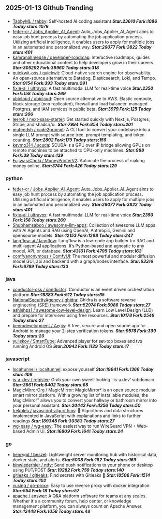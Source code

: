 ## 2025-01-13 Github Trending

### 
* [TabbyML / tabby](https://github.com/TabbyML/tabby): Self-hosted AI coding assistant ***Star:23610 Fork:1086 Today stars:1076***
* [feder-cr / Jobs_Applier_AI_Agent](https://github.com/feder-cr/Jobs_Applier_AI_Agent): Auto_Jobs_Applier_AI_Agent aims to easy job hunt process by automating the job application process. Utilizing artificial intelligence, it enables users to apply for multiple jobs in an automated and personalized way. ***Star:26077 Fork:3822 Today stars:401***
* [kamranahmedse / developer-roadmap](https://github.com/kamranahmedse/developer-roadmap): Interactive roadmaps, guides and other educational content to help developers grow in their careers. ***Star:305292 Fork:39960 Today stars:318***
* [quickwit-oss / quickwit](https://github.com/quickwit-oss/quickwit): Cloud-native search engine for observability. An open-source alternative to Datadog, Elasticsearch, Loki, and Tempo. ***Star:9154 Fork:393 Today stars:291***
* [fixie-ai / ultravox](https://github.com/fixie-ai/ultravox): A fast multimodal LLM for real-time voice ***Star:2350 Fork:158 Today stars:269***
* [ubicloud / ubicloud](https://github.com/ubicloud/ubicloud): Open source alternative to AWS. Elastic compute, block storage (non replicated), firewall and load balancer, managed Postgres, and IAM services in public beta. ***Star:3979 Fork:125 Today stars:206***
* [leerob / next-saas-starter](https://github.com/leerob/next-saas-starter): Get started quickly with Next.js, Postgres, Stripe, and shadcn/ui. ***Star:7994 Fork:854 Today stars:201***
* [mufeedvh / code2prompt](https://github.com/mufeedvh/code2prompt): A CLI tool to convert your codebase into a single LLM prompt with source tree, prompt templating, and token counting. ***Star:2892 Fork:179 Today stars:156***
* [kevmo314 / scuda](https://github.com/kevmo314/scuda): SCUDA is a GPU over IP bridge allowing GPUs on remote machines to be attached to CPU-only machines. ***Star:988 Fork:39 Today stars:139***
* [FujiwaraChoki / MoneyPrinterV2](https://github.com/FujiwaraChoki/MoneyPrinterV2): Automate the process of making money online. ***Star:3744 Fork:426 Today stars:129***

### python
* [feder-cr / Jobs_Applier_AI_Agent](https://github.com/feder-cr/Jobs_Applier_AI_Agent): Auto_Jobs_Applier_AI_Agent aims to easy job hunt process by automating the job application process. Utilizing artificial intelligence, it enables users to apply for multiple jobs in an automated and personalized way. ***Star:26077 Fork:3822 Today stars:401***
* [fixie-ai / ultravox](https://github.com/fixie-ai/ultravox): A fast multimodal LLM for real-time voice ***Star:2350 Fork:158 Today stars:269***
* [Shubhamsaboo / awesome-llm-apps](https://github.com/Shubhamsaboo/awesome-llm-apps): Collection of awesome LLM apps with AI Agents and RAG using OpenAI, Anthropic, Gemini and opensource models. ***Star:12153 Fork:1298 Today stars:247***
* [langflow-ai / langflow](https://github.com/langflow-ai/langflow): Langflow is a low-code app builder for RAG and multi-agent AI applications. It’s Python-based and agnostic to any model, API, or database. ***Star:43101 Fork:4795 Today stars:163***
* [comfyanonymous / ComfyUI](https://github.com/comfyanonymous/ComfyUI): The most powerful and modular diffusion model GUI, api and backend with a graph/nodes interface. ***Star:63316 Fork:6769 Today stars:133***

### java
* [conductor-oss / conductor](https://github.com/conductor-oss/conductor): Conductor is an event driven orchestration platform ***Star:18383 Fork:512 Today stars:65***
* [NationalSecurityAgency / ghidra](https://github.com/NationalSecurityAgency/ghidra): Ghidra is a software reverse engineering (SRE) framework ***Star:52974 Fork:5986 Today stars:27***
* [ashishps1 / awesome-low-level-design](https://github.com/ashishps1/awesome-low-level-design): Learn Low Level Design (LLD) and prepare for interviews using free resources. ***Star:10178 Fork:2548 Today stars:27***
* [beemdevelopment / Aegis](https://github.com/beemdevelopment/Aegis): A free, secure and open source app for Android to manage your 2-step verification tokens. ***Star:9578 Fork:399 Today stars:20***
* [yuliskov / SmartTube](https://github.com/yuliskov/SmartTube): Advanced player for set-top boxes and tvs running Android OS ***Star:20942 Fork:1129 Today stars:17***

### javascript
* [localtunnel / localtunnel](https://github.com/localtunnel/localtunnel): expose yourself ***Star:19641 Fork:1366 Today stars:106***
* [is-a-dev / register](https://github.com/is-a-dev/register): Grab your own sweet-looking '.is-a.dev' subdomain. ***Star:3961 Fork:8402 Today stars:68***
* [MagicMirrorOrg / MagicMirror](https://github.com/MagicMirrorOrg/MagicMirror): MagicMirror² is an open source modular smart mirror platform. With a growing list of installable modules, the MagicMirror² allows you to convert your hallway or bathroom mirror into your personal assistant. ***Star:20442 Fork:4256 Today stars:50***
* [trekhleb / javascript-algorithms](https://github.com/trekhleb/javascript-algorithms): 📝 Algorithms and data structures implemented in JavaScript with explanations and links to further readings ***Star:189348 Fork:30383 Today stars:27***
* [wg-easy / wg-easy](https://github.com/wg-easy/wg-easy): The easiest way to run WireGuard VPN + Web-based Admin UI. ***Star:16809 Fork:1641 Today stars:24***

### go
* [henrygd / beszel](https://github.com/henrygd/beszel): Lightweight server monitoring hub with historical data, docker stats, and alerts. ***Star:5008 Fork:162 Today stars:169***
* [binwiederhier / ntfy](https://github.com/binwiederhier/ntfy): Send push notifications to your phone or desktop using PUT/POST ***Star:19282 Fork:759 Today stars:140***
* [gitleaks / gitleaks](https://github.com/gitleaks/gitleaks): Find secrets with Gitleaks 🔑 ***Star:18508 Fork:1514 Today stars:102***
* [yusing / go-proxy](https://github.com/yusing/go-proxy): Easy to use reverse proxy with docker integration ***Star:554 Fork:18 Today stars:57***
* [apache / answer](https://github.com/apache/answer): A Q&A platform software for teams at any scales. Whether it's a community forum, help center, or knowledge management platform, you can always count on Apache Answer. ***Star:13448 Fork:1058 Today stars:48***
